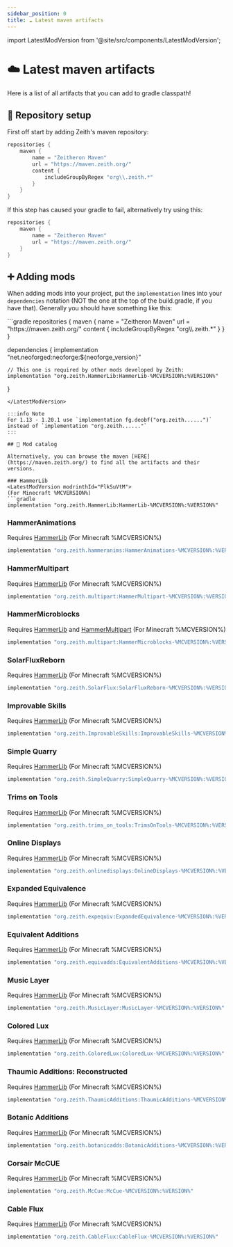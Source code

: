 ```yaml
---
sidebar_position: 0
title: ☁️ Latest maven artifacts
---
```

import LatestModVersion from '@site/src/components/LatestModVersion';

# ☁️ Latest maven artifacts

Here is a list of all artifacts that you can add to gradle classpath!

## 🔗 Repository setup
First off start by adding Zeith's maven repository:
```gradle
repositories {
    maven {
        name = "Zeitheron Maven"
        url = "https://maven.zeith.org/"
        content {
            includeGroupByRegex "org\\.zeith.*"
        }
    }
}
```

If this step has caused your gradle to fail, alternatively try using this:
```gradle
repositories {
    maven {
        name = "Zeitheron Maven"
        url = "https://maven.zeith.org/"
    }
}
```

## ➕ Adding mods

When adding mods into your project, put the `implementation` lines into your `dependencies` notation (NOT the one at the top of the build.gradle, if you have that). Generally you should have something like this:

<LatestModVersion modrinthId="PlkSuVtM">
```gradle
repositories {
    maven {
        name = "Zeitheron Maven"
        url = "https://maven.zeith.org/"
        content {
            includeGroupByRegex "org\\.zeith.*"
        }
    }
}

dependencies {
    implementation "net.neoforged:neoforge:${neoforge_version}"

    // This one is required by other mods developed by Zeith:
    implementation "org.zeith.HammerLib:HammerLib-%MCVERSION%:%VERSION%"
}
```
</LatestModVersion>

:::info Note
For 1.13 - 1.20.1 use `implementation fg.deobf("org.zeith......")` instead of `implementation "org.zeith......"`
:::

## 📁 Mod catalog

Alternatively, you can browse the maven [HERE](https://maven.zeith.org/) to find all the artifacts and their versions.

### HammerLib
<LatestModVersion modrinthId="PlkSuVtM">
(For Minecraft %MCVERSION%)
```gradle
implementation "org.zeith.HammerLib:HammerLib-%MCVERSION%:%VERSION%"
```
</LatestModVersion>

### HammerAnimations
Requires [HammerLib](#hammerlib)
<LatestModVersion modrinthId="C7cTlgwS">
(For Minecraft %MCVERSION%)
```gradle
implementation "org.zeith.hammeranims:HammerAnimations-%MCVERSION%:%VERSION%"
```
</LatestModVersion>

### HammerMultipart
Requires [HammerLib](#hammerlib)
<LatestModVersion modrinthId="9g6WlH2N">
(For Minecraft %MCVERSION%)
```gradle
implementation "org.zeith.multipart:HammerMultipart-%MCVERSION%:%VERSION%"
```
</LatestModVersion>

### HammerMicroblocks
Requires [HammerLib](#hammerlib) and [HammerMultipart](#hammermultipart)
<LatestModVersion modrinthId="61kgjt4z">
(For Minecraft %MCVERSION%)
```gradle
implementation "org.zeith.multipart:HammerMicroblocks-%MCVERSION%:%VERSION%"
```
</LatestModVersion>

### SolarFluxReborn
Requires [HammerLib](#hammerlib)
<LatestModVersion modrinthId="4QG5lev4">
(For Minecraft %MCVERSION%)
```gradle
implementation "org.zeith.SolarFlux:SolarFluxReborn-%MCVERSION%:%VERSION%"
```
</LatestModVersion>

### Improvable Skills
Requires [HammerLib](#hammerlib)
<LatestModVersion modrinthId="9fT7HUaI">
(For Minecraft %MCVERSION%)
```gradle
implementation "org.zeith.ImprovableSkills:ImprovableSkills-%MCVERSION%:%VERSION%"
```
</LatestModVersion>

### Simple Quarry
Requires [HammerLib](#hammerlib)
<LatestModVersion modrinthId="s3lgCbLg">
(For Minecraft %MCVERSION%)
```gradle
implementation "org.zeith.SimpleQuarry:SimpleQuarry-%MCVERSION%:%VERSION%"
```
</LatestModVersion>

### Trims on Tools
Requires [HammerLib](#hammerlib)
<LatestModVersion modrinthId="b3wKSVMw">
(For Minecraft %MCVERSION%)
```gradle
implementation "org.zeith.trims_on_tools:TrimsOnTools-%MCVERSION%:%VERSION%"
```
</LatestModVersion>

### Online Displays
Requires [HammerLib](#hammerlib)
<LatestModVersion modrinthId="bhEwCNbH">
(For Minecraft %MCVERSION%)
```gradle
implementation "org.zeith.onlinedisplays:OnlineDisplays-%MCVERSION%:%VERSION%"
```
</LatestModVersion>

### Expanded Equivalence
Requires [HammerLib](#hammerlib)
<LatestModVersion modrinthId="tT70rEVv">
(For Minecraft %MCVERSION%)
```gradle
implementation "org.zeith.expequiv:ExpandedEquivalence-%MCVERSION%:%VERSION%"
```
</LatestModVersion>

### Equivalent Additions
Requires [HammerLib](#hammerlib)
<LatestModVersion modrinthId="aGusXvsE">
(For Minecraft %MCVERSION%)
```gradle
implementation "org.zeith.equivadds:EquivalentAdditions-%MCVERSION%:%VERSION%"
```
</LatestModVersion>

### Music Layer
Requires [HammerLib](#hammerlib)
<LatestModVersion modrinthId="4Y5irTB9">
(For Minecraft %MCVERSION%)
```gradle
implementation "org.zeith.MusicLayer:MusicLayer-%MCVERSION%:%VERSION%"
```
</LatestModVersion>

### Colored Lux
Requires [HammerLib](#hammerlib)
<LatestModVersion modrinthId="mEr4VarV">
(For Minecraft %MCVERSION%)
```gradle
implementation "org.zeith.ColoredLux:ColoredLux-%MCVERSION%:%VERSION%"
```
</LatestModVersion>

### Thaumic Additions: Reconstructed
Requires [HammerLib](#hammerlib)
<LatestModVersion modrinthId="Fi4BbtaL">
(For Minecraft %MCVERSION%)
```gradle
implementation "org.zeith.ThaumicAdditions:ThaumicAdditions-%MCVERSION%:%VERSION%"
```
</LatestModVersion>

### Botanic Additions
Requires [HammerLib](#hammerlib)
<LatestModVersion modrinthId="2u3eevWi">
(For Minecraft %MCVERSION%)
```gradle
implementation "org.zeith.botanicadds:BotanicAdditions-%MCVERSION%:%VERSION%"
```
</LatestModVersion>

### Corsair McCUE
Requires [HammerLib](#hammerlib)
<LatestModVersion modrinthId="WbZWY2NM">
(For Minecraft %MCVERSION%)
```gradle
implementation "org.zeith.McCue:McCue-%MCVERSION%:%VERSION%"
```
</LatestModVersion>

### Cable Flux
Requires [HammerLib](#hammerlib)
<LatestModVersion modrinthId="PnrYjYrw">
(For Minecraft %MCVERSION%)
```gradle
implementation "org.zeith.CableFlux:CableFlux-%MCVERSION%:%VERSION%"
```
</LatestModVersion>